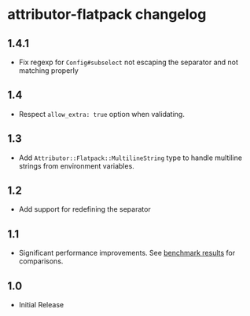 # attributor-flatpack changelog

## 1.4.1

- Fix regexp for `Config#subselect` not escaping the separator and not matching properly

## 1.4

- Respect `allow_extra: true` option when validating.

## 1.3

- Add `Attributor::Flatpack::MultilineString` type to handle multiline strings from environment variables.

## 1.2

- Add support for redefining the separator

## 1.1

- Significant performance improvements. See [benchmark results](benchmark/output.txt) for comparisons.

## 1.0

- Initial Release
